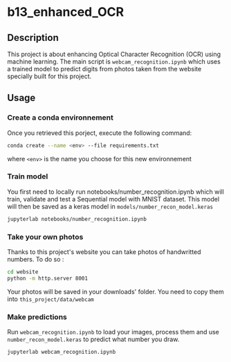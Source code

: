 # b13_enhanced_OCR

## Description

This project is about enhancing Optical Character Recognition (OCR) using machine learning. The main script is `webcam_recognition.ipynb` which uses a trained model to predict digits from photos taken from the website specially built for this project.

## Usage
### Create a conda environnement
Once you retrieved this porject, execute the following command:

```bash
conda create --name <env> --file requirements.txt
```
where `<env>` is the name you choose for this new environnement

### Train model
You first need to locally run notebooks/number_recognition.ipynb which will train, validate and test a Sequential model with MNIST dataset.
This model will then be saved as a keras model in `models/number_recon_model.keras`

```bash
jupyterlab notebooks/number_recognition.ipynb
```

### Take your own photos
Thanks to this project's website you can take photos of handwritted numbers.
To do so :

```bash
cd website
python -m http.server 8001
```

Your photos will be saved in your downloads' folder.
You need to copy them into `this_project/data/webcam`

### Make predictions
Run `webcam_recognition.ipynb` to load your images, process them and use `number_recon_model.keras` to predict what number you draw.

```bash
jupyterlab webcam_recognition.ipynb
```